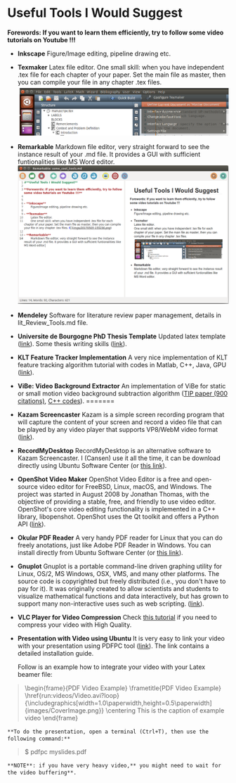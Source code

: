 # **Useful Tools I Would Suggest**

**Forewords: If you want to learn them efficiently, try to follow some video tutorials on Youtube !!!**


- **Inkscape** 
	Figure/Image editing, pipeline drawing etc.
	
- **Texmaker**
	Latex file editor. 
	One small skill: when you have independent .tex file for each chapter of your paper. Set the main file as master, then you can compile your file in any chapter .tex files. ![](imgs/20170505-155236.png)
	
- **Remarkable**
	Markdown file editor, very straight forward to see the instance result of your .md file. It provides a GUI with sufficient funtionalities like MS Word editor.![](imgs/20170505-155953.png)
	
- **Mendeley**
	Software for literature review paper management, details in lit_Review_Tools.md file.

- **Universite de Bourgogne PhD Thesis Template**
	Updated latex template ([link](http://www.multiagent.fr/ThesisStyle#Style_for_UB)).
	Some thesis writing skills ([link](https://github.com/CansenJIANG/mustReadPapers/blob/master/PhD_Thesis_Writing_Skills.pdf)).

- **KLT  Feature Tracker Implementation**
	A very nice implementation of KLT feature tracking algorithm tutorial with codes in Matlab, C++, Java, GPU ([link](http://cecas.clemson.edu/~stb/klt/)).
	
- **ViBe: Video Background Extractor**
	An implementation of ViBe for static or small motion video background subtraction algorithm ([TIP paper (900 citations)](http://orbi.ulg.ac.be/bitstream/2268/157176/1/VanDroogenbroeck2014ViBe.pdf), [C++ codes](http://www.telecom.ulg.ac.be/research/vibe/)). 
=======
- **Kazam Screencaster**
	Kazam is a simple screen recording program that will capture the content of your screen and record a video file that can be played by any video player that supports VP8/WebM video format ([link](https://launchpad.net/kazam)).
	
- **RecordMyDesktop**
	RecordMyDesktop is an alternative software to Kazam Screencaster. I (Cansen) use it all the time, it can be download directly using Ubuntu Software Center (or [this link](https://apps.ubuntu.com/cat/applications/quantal/gtk-recordmydesktop/)).
	
- **OpenShot Video Maker**
	OpenShot Video Editor is a free and open-source video editor for FreeBSD, Linux, macOS, and Windows. The project was started in August 2008 by Jonathan Thomas, with the objective of providing a stable, free, and friendly to use video editor. OpenShot's core video editing functionality is implemented in a C++ library, libopenshot. OpenShot uses the Qt toolkit and offers a Python API ([link](http://www.openshot.org/)).
	
- **Okular PDF Reader**
	A very handy PDF reader for Linux that you can do freely anotations, just like Adobe PDF Reader in Windows. You can install directly from Ubuntu Software Center (or [this link](https://apps.ubuntu.com/cat/applications/precise/okular/)).
	
- **Gnuplot**
	Gnuplot is a portable command-line driven graphing utility for Linux, OS/2, MS Windows, OSX, VMS, and many other platforms. The source code is copyrighted but freely distributed (i.e., you don't have to pay for it). It was originally created to allow scientists and students to visualize mathematical functions and data interactively, but has grown to support many non-interactive uses such as web scripting.  ([link](http://gnuplot.sourceforge.net/)).

- **VLC Player for Video Compression**
	Check [this tutorial](https://github.com/Le2iCollaborativeResearchGroup/Utilities/blob/master/Compress_Your_Video.md) if you need to compress your video with High Quality.
	
- **Presentation with Video using Ubuntu**
	It is very easy to link your video with your presentation using PDFPC tool ([link](https://github.com/pdfpc/pdfpc)). The link contains a detailed installation guide. 
	
	Follow is an example how to integrate your video with your Latex beamer file:
> \begin{frame}{PDF Video Example}
> \frametitle{PDF Video Example}
> \href{run:videos/Video.avi?loop}
> {\includegraphics[width=1.0\paperwidth,height=0.5\paperwidth]{images/CoverImage.png}}
> \centering
> This is the caption of example video
> \end{frame}

	**To do the presentation, open a terminal (Ctrl+T), then use the following command:**
> $ pdfpc myslides.pdf

	**NOTE**: if you have very heavy video,** you might need to wait for the video buffering**.